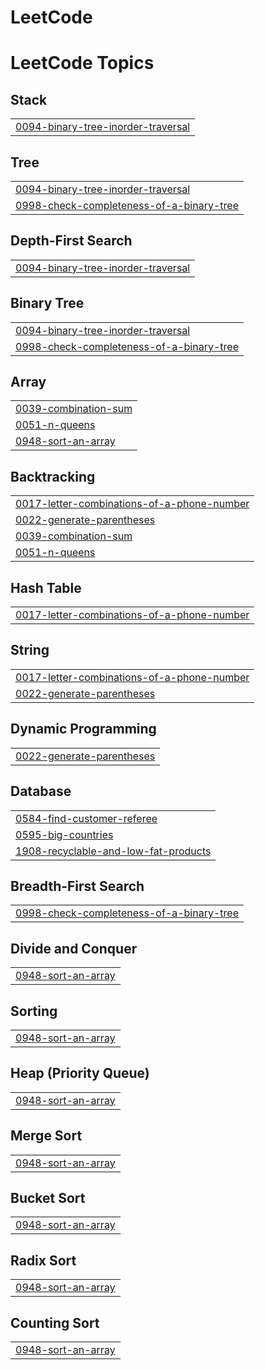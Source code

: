 # LeetCode
<!---LeetCode Topics Start-->
# LeetCode Topics
## Stack
|  |
| ------- |
| [0094-binary-tree-inorder-traversal](https://github.com/HarisMalik123/LeetCode/tree/master/0094-binary-tree-inorder-traversal) |
## Tree
|  |
| ------- |
| [0094-binary-tree-inorder-traversal](https://github.com/HarisMalik123/LeetCode/tree/master/0094-binary-tree-inorder-traversal) |
| [0998-check-completeness-of-a-binary-tree](https://github.com/HarisMalik123/LeetCode/tree/master/0998-check-completeness-of-a-binary-tree) |
## Depth-First Search
|  |
| ------- |
| [0094-binary-tree-inorder-traversal](https://github.com/HarisMalik123/LeetCode/tree/master/0094-binary-tree-inorder-traversal) |
## Binary Tree
|  |
| ------- |
| [0094-binary-tree-inorder-traversal](https://github.com/HarisMalik123/LeetCode/tree/master/0094-binary-tree-inorder-traversal) |
| [0998-check-completeness-of-a-binary-tree](https://github.com/HarisMalik123/LeetCode/tree/master/0998-check-completeness-of-a-binary-tree) |
## Array
|  |
| ------- |
| [0039-combination-sum](https://github.com/HarisMalik123/LeetCode/tree/master/0039-combination-sum) |
| [0051-n-queens](https://github.com/HarisMalik123/LeetCode/tree/master/0051-n-queens) |
| [0948-sort-an-array](https://github.com/HarisMalik123/LeetCode/tree/master/0948-sort-an-array) |
## Backtracking
|  |
| ------- |
| [0017-letter-combinations-of-a-phone-number](https://github.com/HarisMalik123/LeetCode/tree/master/0017-letter-combinations-of-a-phone-number) |
| [0022-generate-parentheses](https://github.com/HarisMalik123/LeetCode/tree/master/0022-generate-parentheses) |
| [0039-combination-sum](https://github.com/HarisMalik123/LeetCode/tree/master/0039-combination-sum) |
| [0051-n-queens](https://github.com/HarisMalik123/LeetCode/tree/master/0051-n-queens) |
## Hash Table
|  |
| ------- |
| [0017-letter-combinations-of-a-phone-number](https://github.com/HarisMalik123/LeetCode/tree/master/0017-letter-combinations-of-a-phone-number) |
## String
|  |
| ------- |
| [0017-letter-combinations-of-a-phone-number](https://github.com/HarisMalik123/LeetCode/tree/master/0017-letter-combinations-of-a-phone-number) |
| [0022-generate-parentheses](https://github.com/HarisMalik123/LeetCode/tree/master/0022-generate-parentheses) |
## Dynamic Programming
|  |
| ------- |
| [0022-generate-parentheses](https://github.com/HarisMalik123/LeetCode/tree/master/0022-generate-parentheses) |
## Database
|  |
| ------- |
| [0584-find-customer-referee](https://github.com/HarisMalik123/LeetCode/tree/master/0584-find-customer-referee) |
| [0595-big-countries](https://github.com/HarisMalik123/LeetCode/tree/master/0595-big-countries) |
| [1908-recyclable-and-low-fat-products](https://github.com/HarisMalik123/LeetCode/tree/master/1908-recyclable-and-low-fat-products) |
## Breadth-First Search
|  |
| ------- |
| [0998-check-completeness-of-a-binary-tree](https://github.com/HarisMalik123/LeetCode/tree/master/0998-check-completeness-of-a-binary-tree) |
## Divide and Conquer
|  |
| ------- |
| [0948-sort-an-array](https://github.com/HarisMalik123/LeetCode/tree/master/0948-sort-an-array) |
## Sorting
|  |
| ------- |
| [0948-sort-an-array](https://github.com/HarisMalik123/LeetCode/tree/master/0948-sort-an-array) |
## Heap (Priority Queue)
|  |
| ------- |
| [0948-sort-an-array](https://github.com/HarisMalik123/LeetCode/tree/master/0948-sort-an-array) |
## Merge Sort
|  |
| ------- |
| [0948-sort-an-array](https://github.com/HarisMalik123/LeetCode/tree/master/0948-sort-an-array) |
## Bucket Sort
|  |
| ------- |
| [0948-sort-an-array](https://github.com/HarisMalik123/LeetCode/tree/master/0948-sort-an-array) |
## Radix Sort
|  |
| ------- |
| [0948-sort-an-array](https://github.com/HarisMalik123/LeetCode/tree/master/0948-sort-an-array) |
## Counting Sort
|  |
| ------- |
| [0948-sort-an-array](https://github.com/HarisMalik123/LeetCode/tree/master/0948-sort-an-array) |
<!---LeetCode Topics End-->
